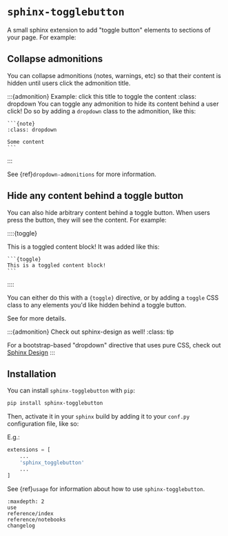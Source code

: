 # `sphinx-togglebutton`

A small sphinx extension to add "toggle button" elements to sections of your page.
For example:

## Collapse admonitions

You can collapse admonitions (notes, warnings, etc) so that their content is hidden until users click the admonition title.

:::{admonition} Example: click this title to toggle the content
:class: dropdown
You can toggle any admonition to hide its content behind a user click!
Do so by adding a `dropdown` class to the admonition, like this:

````
```{note}
:class: dropdown

Some content
```
````
:::

See {ref}`dropdown-admonitions` for more information.

## Hide any content behind a toggle button

You can also hide arbitrary content behind a toggle button.
When users press the button, they will see the content.
For example:

::::{toggle}

This is a toggled content block!
It was added like this:

````
```{toggle}
This is a toggled content block!
```
````

::::

You can either do this with a `{toggle}` directive, or by adding a `toggle` CSS class to any elements you'd like hidden behind a toggle button.

See [](use:css-selector) for more details.

:::{admonition} Check out sphinx-design as well!
:class: tip

For a bootstrap-based "dropdown" directive that uses pure CSS, check out
[Sphinx Design](https://sphinx-design.readthedocs.io/en/latest/dropdowns.html)
:::

## Installation

You can install `sphinx-togglebutton` with `pip`:

```bash
pip install sphinx-togglebutton
```

Then, activate it in your `sphinx` build by adding it to your `conf.py` configuration
file, like so:

E.g.:

```python
extensions = [
    ...
    'sphinx_togglebutton'
    ...
]
```

See {ref}`usage` for information about how to use `sphinx-togglebutton`.


```{toctree}
:maxdepth: 2
use
reference/index
reference/notebooks
changelog
```